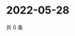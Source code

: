 # 2022-05-28

共 0 条

<!-- BEGIN WEIBO -->
<!-- 最后更新时间 Sat May 28 2022 17:15:53 GMT+0800 (China Standard Time) -->

<!-- END WEIBO -->
